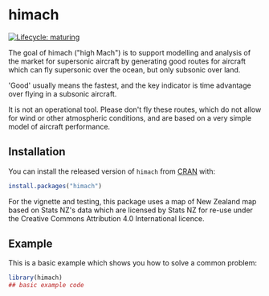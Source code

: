 # himach

<!-- badges: start -->
[![Lifecycle: maturing](https://img.shields.io/badge/lifecycle-maturing-blue.svg)](https://www.tidyverse.org/lifecycle/#maturing)
<!-- badges: end -->

The goal of himach ("high Mach") is to support modelling and analysis of the market for supersonic aircraft by generating good routes for aircraft which can fly supersonic over the ocean, but only subsonic over land. 

'Good' usually means the fastest, and the key indicator is time advantage over flying in a subsonic aircraft.

It is not an operational tool. Please don't fly these routes, which do not allow for wind or other atmospheric conditions, and are based on a very simple model of aircraft performance.

## Installation

You can install the released version of `himach` from [CRAN](https://CRAN.R-project.org) with:

``` r
install.packages("himach")
```

For the vignette and testing, this package uses a map of New Zealand map based on Stats NZ's data which are licensed by Stats NZ for re-use under the Creative Commons Attribution 4.0 International licence.

## Example

This is a basic example which shows you how to solve a common problem:

``` r
library(himach)
## basic example code
```

